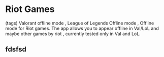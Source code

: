 # Riot Games 
(tags) Valorant offline mode , League of Legends Offline mode , Offline mode for Riot games.
The app allows you to appear offline in Val/LoL and maybe other games by riot , currently tested only in Val and LoL.

## fdsfsd

